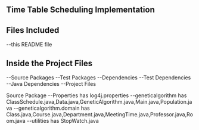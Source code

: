## Time Table Scheduling Implementation

Files Included
------------------------
--this README file


Inside the Project Files
------------------------
 

--Source Packages
--Test Packages
--Dependencies
--Test Dependencies
--Java Dependencies
--Project Files

Source Package
--Properties has log4j.properties
--geneticalgorithm has ClassSchedule.java,Data.java,GeneticAlgorithm.java,Main.java,Population.java
--geneticalgorithm.domain has Class.java,Course.java,Department.java,MeetingTime.java,Professor.java,Room.java
--utilities has StopWatch.java
